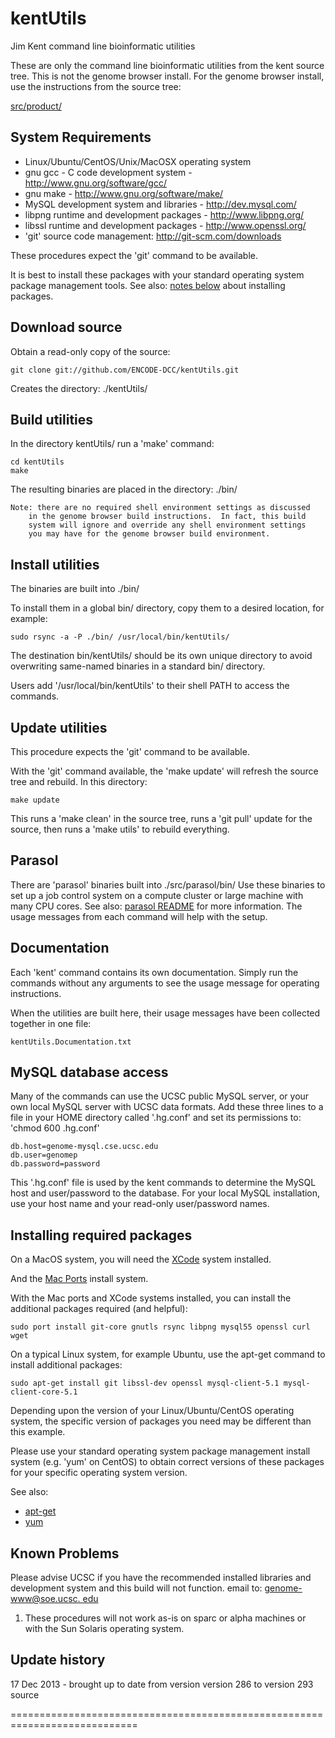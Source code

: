 kentUtils
====================

Jim Kent command line bioinformatic utilities

These are only the command line bioinformatic utilities
from the kent source tree.  This is not the genome browser install.
For the genome browser install, use the instructions from the source tree:

[src/product/](http://genome-source.cse.ucsc.edu/gitweb/?p=kent.git;a=tree;f=src/product)

System Requirements
-------------------

* Linux/Ubuntu/CentOS/Unix/MacOSX operating system
* gnu gcc - C code development system - http://www.gnu.org/software/gcc/
* gnu make - http://www.gnu.org/software/make/
* MySQL development system and libraries - http://dev.mysql.com/
* libpng runtime and development packages - http://www.libpng.org/
* libssl runtime and development packages - http://www.openssl.org/
* 'git' source code management: http://git-scm.com/downloads

These procedures expect the 'git' command to be available.

It is best to install these packages with your standard operating
system package management tools.
See also: [notes below](https://github.com/ENCODE-DCC/kentUtils#installing-required-packages) about installing packages.


Download source
---------------

Obtain a read-only copy of the source:

    git clone git://github.com/ENCODE-DCC/kentUtils.git

Creates the directory: ./kentUtils/

Build utilities
---------------

In the directory kentUtils/ run a 'make' command:

    cd kentUtils
    make

The resulting binaries are placed in the directory: ./bin/

    Note: there are no required shell environment settings as discussed
        in the genome browser build instructions.  In fact, this build
        system will ignore and override any shell environment settings
        you may have for the genome browser build environment.

Install utilities
-----------------

The binaries are built into ./bin/

To install them in a global bin/ directory, copy them
to a desired location, for example:

    sudo rsync -a -P ./bin/ /usr/local/bin/kentUtils/

The destination bin/kentUtils/ should be its own unique directory
to avoid overwriting same-named binaries in a standard bin/ directory.

Users add '/usr/local/bin/kentUtils' to their shell PATH
to access the commands.

Update utilities
----------------

This procedure expects the 'git' command to be available.

With the 'git' command available, the 'make update' will refresh
the source tree and rebuild.  In this directory:

    make update

This runs a 'make clean' in the source tree, runs a 'git pull' update
for the source, then runs a 'make utils' to rebuild everything.

Parasol
-------

There are 'parasol' binaries built into ./src/parasol/bin/
Use these binaries to set up a job control system on a compute cluster
or large machine with many CPU cores.
See also: [parasol README](http://genecats.cse.ucsc.edu/eng/parasol.htm)
for more information.  The usage messages from each command will help
with the setup.

Documentation
-------------

Each 'kent' command contains its own documentation.  Simply run the
commands without any arguments to see the usage message for operating
instructions.

When the utilities are built here, their usage messages have
been collected together in one file:

    kentUtils.Documentation.txt

MySQL database access
---------------------

Many of the commands can use the UCSC public MySQL server, or
your own local MySQL server with UCSC data formats.  Add these three
lines to a file in your HOME directory called '.hg.conf' and set
its permissions to: 'chmod 600 .hg.conf'

    db.host=genome-mysql.cse.ucsc.edu
    db.user=genomep
    db.password=password

This '.hg.conf' file is used by the kent commands to determine the
MySQL host and user/password to the database.  For your local MySQL
installation, use your host name and your read-only user/password names.

Installing required packages
----------------------------

On a MacOS system, you will need the [XCode](https://developer.apple.com/xcode/)
system installed.

And the [Mac Ports](http://www.macports.org/) install system.

With the Mac ports and XCode systems installed, you can install
the additional packages required (and helpful):

    sudo port install git-core gnutls rsync libpng mysql55 openssl curl wget

On a typical Linux system, for example Ubuntu, use the apt-get command
to install additional packages:

    sudo apt-get install git libssl-dev openssl mysql-client-5.1 mysql-client-core-5.1

Depending upon the version of your Linux/Ubuntu/CentOS operating system,
the specific version of packages you need may be different than this example.

Please use your standard operating system package management
install system (e.g. 'yum' on CentOS) to obtain correct versions of
these packages for your specific operating system version.

See also:

* [apt-get](https://help.ubuntu.com/8.04/serverguide/apt-get.html)
* [yum](http://www.centos.org/docs/5/html/yum/)

Known Problems
--------------

Please advise UCSC if you have the recommended installed libraries
and development system and this build will not function.
email to: <A HREF="mailto:&#103;&#101;n&#111;&#109;&#101;&#45;&#119;&#119;w&#64;&#115;&#111;&#101;.ucs&#99;.&#101;&#100;&#117;">
&#103;&#101;n&#111;&#109;&#101;&#45;&#119;&#119;w&#64;&#115;&#111;&#101;.ucs&#99;.
&#101;&#100;&#117;</A>

1. These procedures will not work as-is on sparc or alpha machines or
   with the Sun Solaris operating system.

Update history
--------------

17 Dec 2013 - brought up to date from version version 286 to version 293 source

============================================================================
